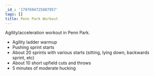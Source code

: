 ```yaml
---
_id_: '1797694725887957'
tags: []
title: Penn Park Workout
---
```


Agility/acceleration workout in Penn Park.

- Agility ladder warmup
- Pushing sprint starts
- About 20 sprints with various starts (sitting, lying down, backwards sprint, etc)
- About 10 short upfield cuts and throws
- 5 minutes of moderate hucking
